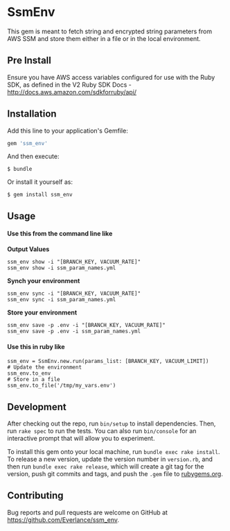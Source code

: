 # SsmEnv

This gem is meant to fetch string and encrypted string parameters from AWS SSM and store them either in a file or in the local environment.
## Pre Install

Ensure you have AWS access variables configured for use with the Ruby SDK, as defined in the V2 Ruby SDK Docs - http://docs.aws.amazon.com/sdkforruby/api/
## Installation

Add this line to your application's Gemfile:

```ruby
gem 'ssm_env'
```

And then execute:

    $ bundle

Or install it yourself as:

    $ gem install ssm_env

## Usage

#### Use this from the command line like 

**Output Values**
```
ssm_env show -i "[BRANCH_KEY, VACUUM_RATE]"
ssm_env show -i ssm_param_names.yml
```

**Synch your environment**
```
ssm_env sync -i "[BRANCH_KEY, VACUUM_RATE]"
ssm_env sync -i ssm_param_names.yml
```

**Store your environment**
```
ssm_env save -p .env -i "[BRANCH_KEY, VACUUM_RATE]"
ssm_env save -p .env -i ssm_param_names.yml
```

#### Use this in ruby like 
```
ssm_env = SsmEnv.new.run(params_list: [BRANCH_KEY, VACUUM_LIMIT])
# Update the environment
ssm_env.to_env 
# Store in a file
ssm_env.to_file('/tmp/my_vars.env')
```

## Development

After checking out the repo, run `bin/setup` to install dependencies. Then, run `rake spec` to run the tests. You can also run `bin/console` for an interactive prompt that will allow you to experiment.

To install this gem onto your local machine, run `bundle exec rake install`. To release a new version, update the version number in `version.rb`, and then run `bundle exec rake release`, which will create a git tag for the version, push git commits and tags, and push the `.gem` file to [rubygems.org](https://rubygems.org).

## Contributing

Bug reports and pull requests are welcome on GitHub at https://github.com/Everlance/ssm_env.

